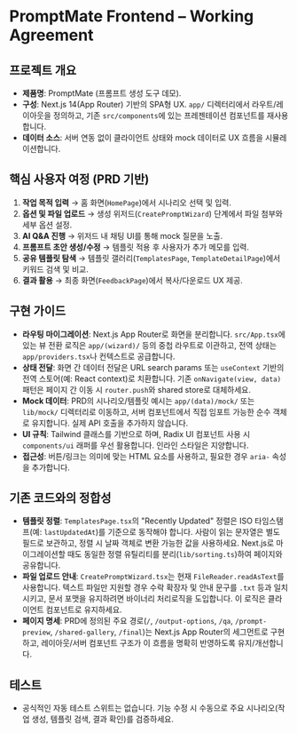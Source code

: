 # PromptMate Frontend – Working Agreement

## 프로젝트 개요
- **제품명**: PromptMate (프롬프트 생성 도구 데모).
- **구성**: Next.js 14(App Router) 기반의 SPA형 UX. `app/` 디렉터리에서 라우트/레이아웃을 정의하고, 기존 `src/components`에 있는 프레젠테이션 컴포넌트를 재사용합니다.
- **데이터 소스**: 서버 연동 없이 클라이언트 상태와 mock 데이터로 UX 흐름을 시뮬레이션합니다.

## 핵심 사용자 여정 (PRD 기반)
1. **작업 목적 입력** → 홈 화면(`HomePage`)에서 시나리오 선택 및 입력.
2. **옵션 및 파일 업로드** → 생성 위저드(`CreatePromptWizard`) 단계에서 파일 첨부와 세부 옵션 설정.
3. **AI Q&A 진행** → 위저드 내 채팅 UI를 통해 mock 질문을 노출.
4. **프롬프트 초안 생성/수정** → 템플릿 적용 후 사용자가 추가 메모를 입력.
5. **공유 템플릿 탐색** → 템플릿 갤러리(`TemplatesPage`, `TemplateDetailPage`)에서 키워드 검색 및 비교.
6. **결과 활용** → 최종 화면(`FeedbackPage`)에서 복사/다운로드 UX 제공.

## 구현 가이드
- **라우팅 마이그레이션**: Next.js App Router로 화면을 분리합니다. `src/App.tsx`에 있는 뷰 전환 로직은 `app/(wizard)/` 등의 중첩 라우트로 이관하고, 전역 상태는 `app/providers.tsx`나 컨텍스트로 공급합니다.
- **상태 전달**: 화면 간 데이터 전달은 URL search params 또는 `useContext` 기반의 전역 스토어(예: React context)로 치환합니다. 기존 `onNavigate(view, data)` 패턴은 페이지 간 이동 시 `router.push`와 shared store로 대체하세요.
- **Mock 데이터**: PRD의 시나리오/템플릿 예시는 `app/(data)/mock/` 또는 `lib/mock/` 디렉터리로 이동하고, 서버 컴포넌트에서 직접 임포트 가능한 순수 객체로 유지합니다. 실제 API 호출을 추가하지 않습니다.
- **UI 규칙**: Tailwind 클래스를 기반으로 하며, Radix UI 컴포넌트 사용 시 `components/ui` 래퍼를 우선 활용합니다. 인라인 스타일은 지양합니다.
- **접근성**: 버튼/링크는 의미에 맞는 HTML 요소를 사용하고, 필요한 경우 `aria-` 속성을 추가합니다.

## 기존 코드와의 정합성
- **템플릿 정렬**: `TemplatesPage.tsx`의 "Recently Updated" 정렬은 ISO 타임스탬프(예: `lastUpdatedAt`)를 기준으로 동작해야 합니다. 사람이 읽는 문자열은 별도 필드로 보관하고, 정렬 시 날짜 객체로 변환 가능한 값을 사용하세요. Next.js로 마이그레이션할 때도 동일한 정렬 유틸리티를 분리(`lib/sorting.ts`)하여 페이지와 공유합니다.
- **파일 업로드 안내**: `CreatePromptWizard.tsx`는 현재 `FileReader.readAsText`를 사용합니다. 텍스트 파일만 지원할 경우 수락 확장자 및 안내 문구를 `.txt` 등과 일치시키고, 문서 포맷을 유지하려면 바이너리 처리로직을 도입합니다. 이 로직은 클라이언트 컴포넌트로 유지하세요.
- **페이지 명세**: PRD에 정의된 주요 경로(`/`, `/output-options`, `/qa`, `/prompt-preview`, `/shared-gallery`, `/final`)는 Next.js App Router의 세그먼트로 구현하고, 레이아웃/서버 컴포넌트 구조가 이 흐름을 명확히 반영하도록 유지/개선합니다.

## 테스트
- 공식적인 자동 테스트 스위트는 없습니다. 기능 수정 시 수동으로 주요 시나리오(작업 생성, 템플릿 검색, 결과 확인)를 검증하세요.
